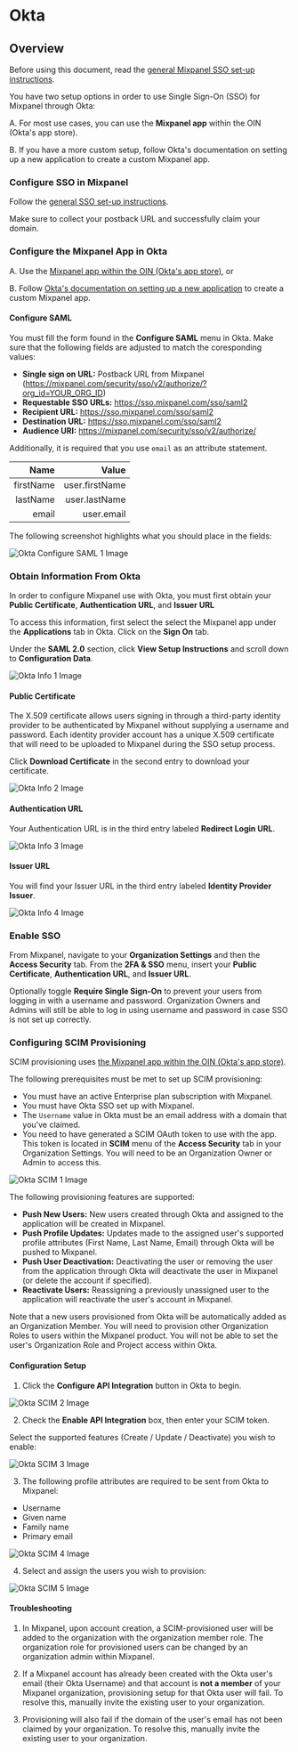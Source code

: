 # Okta


## Overview

Before using this document, read the [general Mixpanel SSO set-up instructions](/docs/access-security/single-sign-on/overview).

You have two setup options in order to use Single Sign-On (SSO) for Mixpanel through Okta:

A.  For most use cases, you can use the **Mixpanel app** within the OIN (Okta's app store). 

B.  If you have a more custom setup, follow Okta's documentation on setting up a new application to create a custom Mixpanel app.

### Configure SSO in Mixpanel

Follow the [general SSO set-up instructions](/docs/access-security/single-sign-on/overview).

Make sure to collect your postback URL and successfully claim your domain.

### Configure the Mixpanel App in Okta

A.  Use the [Mixpanel app within the OIN (Okta's app store)](https://www.okta.com/integrations/mixpanel/), or

B.  Follow [Okta's documentation on setting up a new application](https://help.okta.com/en-us/Content/Topics/Apps/Apps_Apps_Page.htm) to create a custom Mixpanel app.

#### Configure SAML

You must fill the form found in the **Configure SAML** menu in Okta. Make sure that the following fields are adjusted to match the coresponding values:

- **Single sign on URL:** Postback URL from Mixpanel (https://mixpanel.com/security/sso/v2/authorize/?org_id=YOUR_ORG_ID)
- **Requestable SSO URLs:** https://sso.mixpanel.com/sso/saml2
- **Recipient URL:** https://sso.mixpanel.com/sso/saml2
- **Destination URL:** https://sso.mixpanel.com/sso/saml2
- **Audience URI:** https://mixpanel.com/security/sso/v2/authorize/

Additionally, it is required that you use `email` as an attribute statement.

|    Name    |     Value      |
|-----------:|---------------:|
| firstName  | user.firstName |
| lastName   | user.lastName  |
| email      | user.email      |

The following screenshot highlights what you should place in the fields:

![Okta Configure SAML 1 Image](/okta_configure_saml1.png)

### Obtain Information From Okta

In order to configure Mixpanel use with Okta, you must first obtain your **Public Certificate**, **Authentication URL**, and **Issuer URL** 

To access this information, first select the select the Mixpanel app under the **Applications** tab in Okta. Click on the **Sign On** tab.

Under the **SAML 2.0** section, click **View Setup Instructions** and scroll down to **Configuration Data**.

![Okta Info 1 Image](/okta_info1.png)

#### Public Certificate

The X.509 certificate allows users signing in through a third-party identity provider to be authenticated by Mixpanel without supplying a username and password. Each identity provider account has a unique X.509 certificate that will need to be uploaded to Mixpanel during the SSO setup process.

Click **Download Certificate** in the second entry to download your certificate.

![Okta Info 2 Image](/okta_info2.png)

#### Authentication URL

Your Authentication URL is in the third entry labeled **Redirect Login URL**.

![Okta Info 3 Image](/okta_info3.png)

#### Issuer URL

You will find your Issuer URL in the third entry labeled **Identity Provider Issuer**.

![Okta Info 4 Image](/okta_info4.png)

### Enable SSO

From Mixpanel, navigate to your **Organization Settings** and then the **Access Security** tab. From the **2FA & SSO** menu, insert your **Public Certificate**, **Authentication URL**, and **Issuer URL**.

Optionally toggle **Require Single Sign-On** to prevent your users from logging in with a username and password. Organization Owners and Admins will still be able to log in using username and password in case SSO is not set up correctly.

### Configuring SCIM Provisioning

SCIM provisioning uses [the Mixpanel app within the OIN (Okta's app store)](https://www.okta.com/integrations/mixpanel/).

The following prerequisites must be met to set up SCIM provisioning:

- You must have an active Enterprise plan subscription with Mixpanel. 
- You must have Okta SSO set up with Mixpanel.
- The `Username` value in Okta must be an email address with a domain that you've claimed.
- You need to have generated a SCIM OAuth token to use with the app. This token is located in **SCIM** menu of the **Access Security** tab in your Organization Settings. You will need to be an Organization Owner or Admin to access this.

![Okta SCIM 1 Image](/okta_scim1.png)

The following provisioning features are supported:

- **Push New Users:** New users created through Okta and assigned to the application will be created in Mixpanel.
- **Push Profile Updates:** Updates made to the assigned user's supported profile attributes (First Name, Last Name, Email) through Okta will be pushed to Mixpanel.
- **Push User Deactivation:** Deactivating the user or removing the user from the application through Okta will deactivate the user in Mixpanel (or delete the account if specified).
- **Reactivate Users:** Reassigning a previously unassigned user to the application will reactivate the user's account in Mixpanel.

Note that a new users provisioned from Okta will be automatically added as an Organization Member. You will need to provision other Organization Roles to users within the Mixpanel product. You will not be able to set the user's Organization Role and Project access within Okta.

#### Configuration Setup

1. Click the **Configure API Integration** button in Okta to begin.

![Okta SCIM 2 Image](/okta_scim2.png)

2. Check the **Enable API Integration** box, then enter your SCIM token.

Select the supported features (Create / Update / Deactivate) you wish to enable:

![Okta SCIM 3 Image](/okta_scim3.png)

3. The following profile attributes are required to be sent from Okta to Mixpanel:
- Username
- Given name
- Family name
- Primary email

![Okta SCIM 4 Image](/okta_scim4.png)

4. Select and assign the users you wish to provision:

![Okta SCIM 5 Image](/okta_scim5.png)

#### Troubleshooting

1. In Mixpanel, upon account creation, a SCIM-provisioned user will be added to the organization with the organization member role. The organization role for provisioned users can be changed by an organization admin within Mixpanel.

2. If a Mixpanel account has already been created with the Okta user's email (their Okta Username) and that account is **not a member** of your Mixpanel organization, provisioning setup for that Okta user will fail. To resolve this, manually invite the existing user to your organization.

3. Provisioning will also fail if the domain of the user's email has not been claimed by your organization. To resolve this, manually invite the existing user to your organization.
